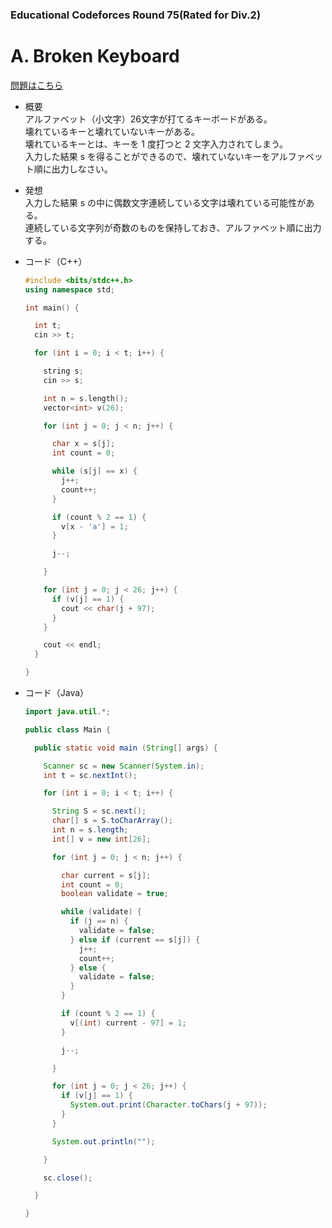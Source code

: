 ### Educational Codeforces Round 75(Rated for Div.2)

# A. Broken Keyboard

  [問題はこちら](https://codeforces.com/contest/1251/problem/A)
  
- 概要<br>
  アルファベット（小文字）26文字が打てるキーボードがある。<br>
  壊れているキーと壊れていないキーがある。<br>
  壊れているキーとは、キーを 1 度打つと 2 文字入力されてしまう。<br>
  入力した結果 s を得ることができるので、壊れていないキーをアルファベット順に出力しなさい。<br>
  
- 発想<br>
  入力した結果 s の中に偶数文字連続している文字は壊れている可能性がある。<br>
  連続している文字列が奇数のものを保持しておき、アルファベット順に出力する。
  
  
- コード（C++）

  ```cpp
  #include <bits/stdc++.h>
  using namespace std;

  int main() {

    int t;
    cin >> t;

    for (int i = 0; i < t; i++) {

      string s;
      cin >> s;

      int n = s.length();
      vector<int> v(26);

      for (int j = 0; j < n; j++) {

        char x = s[j];
        int count = 0;

        while (s[j] == x) {
          j++;
          count++;
        }

        if (count % 2 == 1) {
          v[x - 'a'] = 1;
        }

        j--;

      }

      for (int j = 0; j < 26; j++) {
        if (v[j] == 1) {
          cout << char(j + 97); 
        }
      }

      cout << endl;
    }

  }
  ```
  
- コード（Java）

  ```java
  import java.util.*;

  public class Main {

    public static void main (String[] args) {

      Scanner sc = new Scanner(System.in);
      int t = sc.nextInt();

      for (int i = 0; i < t; i++) {

        String S = sc.next();
        char[] s = S.toCharArray();
        int n = s.length;
        int[] v = new int[26];

        for (int j = 0; j < n; j++) {

          char current = s[j];
          int count = 0;
          boolean validate = true;

          while (validate) {
            if (j == n) {
              validate = false;
            } else if (current == s[j]) {
              j++;
              count++;
            } else {
              validate = false;
            }
          }

          if (count % 2 == 1) {
            v[(int) current - 97] = 1;
          }

          j--;

        }

        for (int j = 0; j < 26; j++) {
          if (v[j] == 1) {
            System.out.print(Character.toChars(j + 97)); 
          }
        }

        System.out.println("");

      }

      sc.close();

    }

  }
  ```
    
